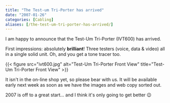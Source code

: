 ```yaml
---
title: "The Test-um Tri-Porter has arrived"
date: "2007-01-26"
categories: [Cabling]
aliases: [/the-test-um-tri-porter-has-arrived/]
---
```


I am happy to announce that the Test-Um Tri-Porter (IVT600) has arrived.</p>

First impressions: absolutely **brilliant**! Three testers (voice, data &#038; video) all in a single solid unit. Oh, and you get a tone tracer too.

{{< figure src="ivt600.jpg" alt="Test-Um Tri-Porter Front View" title="Test-Um Tri-Porter Front View" >}}

It isn't in the on-line shop yet, so please bear with us. It will be available early next week as soon as we have the images and web copy sorted out.

2007 is off to a great start... and I think it's only going to get better :wink:
